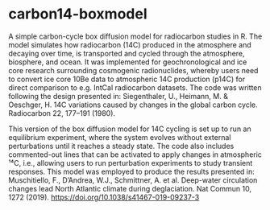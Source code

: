 # carbon14-boxmodel
A simple carbon-cycle box diffusion model for radiocarbon studies in R. The model simulates how radiocarbon (14C) produced in the atmosphere and decaying over time, is transported and cycled through the atmosphere, biosphere, and ocean. It was implemented for geochronological and ice core research surrounding cosmogenic radionuclides, whereby users need to convert ice core 10Be data to atmospheric 14C production (p14C) for direct comparison to e.g. IntCal radiocarbon datasets. The code was written following the design presented in: Siegenthaler, U., Heimann, M. & Oeschger, H. 14C variations caused by changes in the global carbon cycle. Radiocarbon 22, 177–191 (1980).

This version of the box diffusion model for 14C cycling is set up to run an equilibrium experiment, where the system evolves without external perturbations until it reaches a steady state. The code also includes commented-out lines that can be activated to apply changes in atmospheric ¹⁴C, i.e., allowing users to run perturbation experiments to study transient responses. This model was employed to produce the results presented in: Muschitiello, F., D’Andrea, W.J., Schmittner, A. et al. Deep-water circulation changes lead North Atlantic climate during deglaciation. Nat Commun 10, 1272 (2019). https://doi.org/10.1038/s41467-019-09237-3
